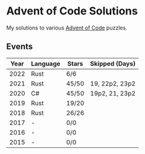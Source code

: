 # Advent of Code Solutions
My solutions to various [Advent of Code](https://adventofcode.com) puzzles.

## Events

| Year          | Language      | Stars | Skipped (Days) |
| ------------- | ------------- | ----- | -------------- |
| 2022          | Rust          | 6/6   |                |
| 2021          | Rust          | 45/50 | 19, 22p2, 23p2 |
| 2020          | C#            | 45/50 | 19p2, 21, 23p2 |
| 2019          | Rust          | 19/20 |                |
| 2018          | Rust          | 26/26 |                |
| 2017          | -             | 0/0   |                |
| 2016          | -             | 0/0   |                |
| 2015          | -             | 0/0   |                |